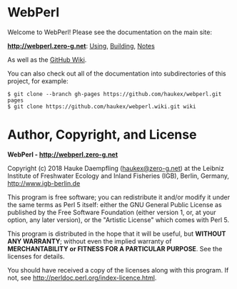 # WebPerl

Welcome to WebPerl!
Please see the documentation on the main site:

**<http://webperl.zero-g.net>**:
[Using](https://webperl.zero-g.net/using.html),
[Building](https://webperl.zero-g.net/building.html),
[Notes](https://webperl.zero-g.net/notes.html)

As well as the
[GitHub Wiki](https://github.com/haukex/webperl/wiki).

You can also check out all of the documentation into subdirectories
of this project, for example:

    $ git clone --branch gh-pages https://github.com/haukex/webperl.git pages
    $ git clone https://github.com/haukex/webperl.wiki.git wiki

# Author, Copyright, and License

**WebPerl - <http://webperl.zero-g.net>**

Copyright (c) 2018 Hauke Daempfling (haukex@zero-g.net)
at the Leibniz Institute of Freshwater Ecology and Inland Fisheries (IGB),
Berlin, Germany, <http://www.igb-berlin.de>

This program is free software; you can redistribute it and/or modify
it under the same terms as Perl 5 itself: either the GNU General Public
License as published by the Free Software Foundation (either version 1,
or, at your option, any later version), or the "Artistic License" which
comes with Perl 5.

This program is distributed in the hope that it will be useful, but
**WITHOUT ANY WARRANTY**; without even the implied warranty of
**MERCHANTABILITY or FITNESS FOR A PARTICULAR PURPOSE**.
See the licenses for details.

You should have received a copy of the licenses along with this program.
If not, see <http://perldoc.perl.org/index-licence.html>.
